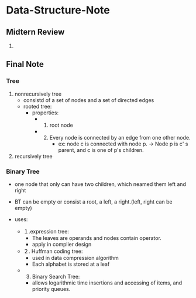 # Data-Structure-Note

## Midtern Review

1. 

## Final Note

### Tree
1. nonrecursively tree
   * consistd of a set of nodes and a set of directed edges
   * rooted tree:
     * properties:
        * 1. root node
        * 2. Every node is connected by an edge from one other node. 
             * ex: node c is connected with node p. -> Node p is c' s parent, and c is one of p's children. 
2. recursively tree

### Binary Tree
*  one node that only can have two children, which neamed them left and right
*  BT can be empty or consist a root, a left, a right.(left, right can be empty)


* uses:  
  * １.expression tree:　
    * The leaves are operands and nodes contain operator. 
    * apply in complier design
  * ２. Huffman coding tree:
    * used in data compression algorithm
    * Each alphabet is stored at a leaf
  * 3. Binary Search Tree: 
    * allows logarithmic time insertions and accessing of items, and priority queues.  



